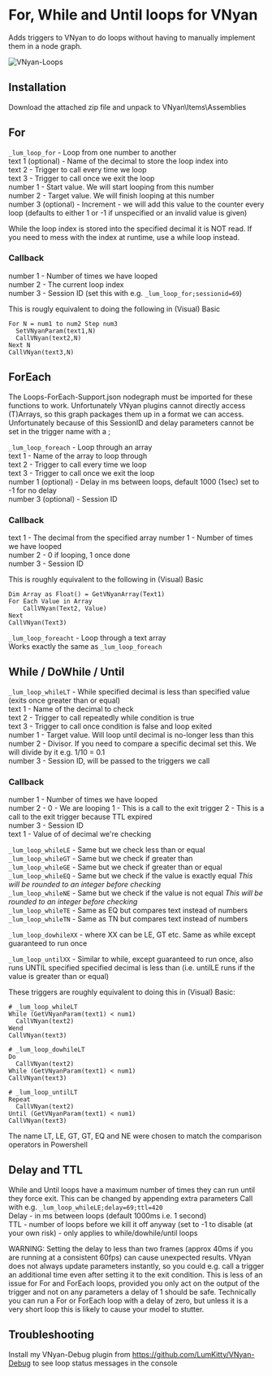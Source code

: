 # For, While and Until loops for VNyan
Adds triggers to VNyan to do loops without having to manually implement them in a node graph.  

![VNyan-Loops](https://github.com/user-attachments/assets/376f7ced-65c0-40d8-aa8f-3248d020f4bf)


## Installation
Download the attached zip file and unpack to VNyan\Items\Assemblies

## For
```_lum_loop_for``` - Loop from one number to another  
text 1 (optional) - Name of the decimal to store the loop index into  
text 2 - Trigger to call every time we loop  
text 3 - Trigger to call once we exit the loop  
number 1 - Start value. We will start looping from this number  
number 2 - Target value. We will finish looping at this number  
number 3 (optional) - Increment - we will add this value to the counter every loop (defaults to either 1 or -1 if unspecified or an invalid value is given)  

While the loop index is stored into the specified decimal it is NOT read. If you need to mess with the index at runtime, use a while loop instead.

### Callback 
number 1 - Number of times we have looped  
number 2 - The current loop index  
number 3 - Session ID (set this with e.g. ```_lum_loop_for;sessionid=69```)  

This is rougly equivalent to doing the following in (Visual) Basic
```
For N = num1 to num2 Step num3
  SetVNyanParam(text1,N)
  CallVNyan(text2,N)
Next N
CallVNyan(text3,N)
```
## ForEach
The Loops-ForEach-Support.json nodegraph must be imported for these functions to work. Unfortunately VNyan plugins cannot directly access (T)Arrays, so this graph packages them up in a format we can access. Unfortunately because of this SessionID and delay parameters cannot be set in the trigger name with a ;

```_lum_loop_foreach``` - Loop through an array  
text 1 - Name of the array to loop through  
text 2 - Trigger to call every time we loop  
text 3 - Trigger to call once we exit the loop  
number 1 (optional) - Delay in ms between loops, default 1000 (1sec) set to -1 for no delay  
number 3 (optional) - Session ID  

### Callback 
text 1 - The decimal from the specified array
number 1 - Number of times we have looped  
number 2 - 0 if looping, 1 once done  
number 3 - Session ID

This is roughly equivalent to the following in (Visual) Basic

```
Dim Array as Float() = GetVNyanArray(Text1)
For Each Value in Array
    CallVNyan(Text2, Value)
Next
CallVNyan(Text3)
```

```_lum_loop_foreacht``` - Loop through a text array  
Works exactly the same as ```_lum_loop_foreach```

## While / DoWhile / Until
```_lum_loop_whileLT``` - While specified decimal is less than specified value (exits once greater than or equal)  
text 1 - Name of the decimal to check  
text 2 - Trigger to call repeatedly while condition is true  
text 3 - Trigger to call once condition is false and loop exited  
number 1 - Target value. Will loop until decimal is no-longer less than this  
number 2 - Divisor. If you need to compare a specific decimal set this. We will divide by it e.g. 1/10 = 0.1  
number 3 - Session ID, will be passed to the triggers we call  

### Callback 
number 1 - Number of times we have looped  
number 2 - 
  0 - We are looping
  1 - This is a call to the exit trigger
  2 - This is a call to the exit trigger because TTL expired  
number 3 - Session ID  
text 1 - Value of of decimal we're checking

```_lum_loop_whileLE``` - Same but we check less than or equal  
```_lum_loop_whileGT``` - Same but we check if greater than  
```_lum_loop_whileGE``` - Same but we check if greater than or equal  
```_lum_loop_whileEQ``` - Same but we check if the value is exactly equal *This will be rounded to an integer before checking*  
```_lum_loop_whileNE``` - Same but we check if the value is not equal *This will be rounded to an integer before checking*  
```_lum_loop_whileTE``` - Same as EQ but compares text instead of numbers  
```_lum_loop_whileTN``` - Same as TN but compares text instead of numbers

```_lum_loop_dowhileXX``` - where XX can be LE, GT etc. Same as while except guaranteed to run once

```_lum_loop_untilXX``` - Similar to while, except guaranteed to run once, also runs UNTIL specified specified decimal is less than (i.e. untilLE runs if the value is greater than or equal)  

These triggers are roughly equivalent to doing this in (Visual) Basic:
```
# _lum_loop_whileLT
While (GetVNyanParam(text1) < num1)
  CallVNyan(text2)
Wend
CallVNyan(text3)

# _lum_loop_dowhileLT
Do
  CallVNyan(text2)
While (GetVNyanParam(text1) < num1)
CallVNyan(text3)

# _lum_loop_untilLT
Repeat
  CallVNyan(text2)
Until (GetVNyanParam(text1) < num1)
CallVNyan(text3)
```
The name LT, LE, GT, GT, EQ and NE were chosen to match the comparison operators in Powershell

## Delay and TTL
While and Until loops have a maximum number of times they can run until they force exit. This can be changed by appending extra parameters
Call with e.g. ```_lum_loop_whileLE;delay=69;ttl=420```  
Delay - in ms between loops (default 1000ms i.e. 1 second)  
TTL - number of loops before we kill it off anyway (set to -1 to disable (at your own risk) - only applies to while/dowhile/until loops  

WARNING: Setting the delay to less than two frames (approx 40ms if you are running at a consistent 60fps) can cause unexpected results. VNyan does not always update parameters instantly, so you could e.g. call a trigger an additional time even after setting it to the exit condition. This is less of an issue for For and ForEach loops, provided you only act on the output of the trigger and not on any parameters a delay of 1 should be safe. Technically you can run a For or ForEach loop with a delay of zero, but unless it is a very short loop this is likely to cause your model to stutter.  

## Troubleshooting
Install my VNyan-Debug plugin from https://github.com/LumKitty/VNyan-Debug to see loop status messages in the console

